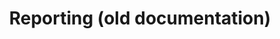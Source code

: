 ---
title: Reporting (old documentation)
excerpt: ''
deprecated: false
hidden: true
metadata:
  title: ''
  description: ''
  robots: index
next:
  description: ''
---